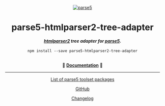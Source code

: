 <p align="center">
    <a href="https://github.com/inikulin/parse5">
        <img src="https://raw.github.com/inikulin/parse5/master/media/logo.png" alt="parse5" />
    </a>
</p>

<div align="center">
<h1>parse5-htmlparser2-tree-adapter</h1>
<i><b><a href="https://github.com/fb55/htmlparser2">htmlparser2</a> tree adapter for <a href="https://github.com/inikulin/parse5">parse5</a>.</b></i>
</div>
<br>

<div align="center">
<code>npm install --save parse5-htmlparser2-tree-adapter</code>
</div>
<br>

<p align="center">
  📖 <a href="https://parse5.js.org/modules/parse5_htmlparser2_tree_adapter.html"><b>Documentation</b></a> 📖
</p>

---

<p align="center">
  <a href="https://github.com/inikulin/parse5/tree/master/docs/list-of-packages.md">List of parse5 toolset packages</a>
</p>

<p align="center">
    <a href="https://github.com/inikulin/parse5">GitHub</a>
</p>

<p align="center">
    <a href="https://github.com/inikulin/parse5/releases">Changelog</a>
</p>
